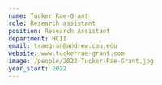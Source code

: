 ```yaml
---
name: Tucker Rae-Grant
role: Research assistant
position: Research Assistant
department: HCII
email: traegran@andrew.cmu.edu
website: www.tuckerrae-grant.com
image: /people/2022-Tucker-Rae-Grant.jpg
year_start: 2022
---
```

